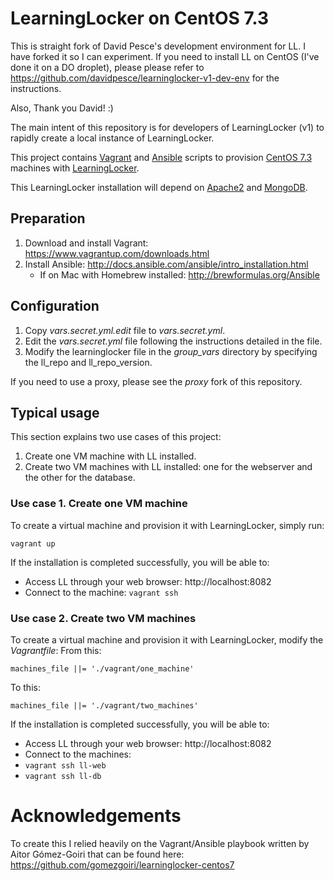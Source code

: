# LearningLocker on CentOS 7.3

This is straight fork of David Pesce's development environment for LL. I have forked it so I can experiment. If you need to install LL on CentOS (I've done it on a DO droplet), please please refer to https://github.com/davidpesce/learninglocker-v1-dev-env for the instructions. 

Also, Thank you David! :)

The main intent of this repository is for developers of LearningLocker (v1) to rapidly create a local instance of LearningLocker. 

This project contains [Vagrant](https://www.vagrantup.com/) and [Ansible](http://www.ansible.com/) scripts to provision [CentOS 7.3](https://www.centos.org/) machines with [LearningLocker](http://learninglocker.net/). 

This LearningLocker installation will depend on [Apache2](http://httpd.apache.org/) and [MongoDB](https://www.mongodb.org/).

## Preparation
1. Download and install Vagrant: https://www.vagrantup.com/downloads.html
2. Install Ansible: http://docs.ansible.com/ansible/intro_installation.html
   * If on Mac with Homebrew installed: http://brewformulas.org/Ansible

## Configuration

1. Copy _vars.secret.yml.edit_ file to  _vars.secret.yml_.
2. Edit the _vars.secret.yml_ file following the instructions detailed in the file.
3. Modify the learninglocker file in the _group\_vars_ directory by specifying the ll_repo and ll_repo_version.

If you need to use a proxy, please see the _proxy_ fork of this repository.

## Typical usage

This section explains two use cases of this project:

 1. Create one VM machine with LL installed.
 2. Create two VM machines with LL installed: one for the webserver and the other for the database.

### Use case 1. Create one VM machine

To create a virtual machine and provision it with LearningLocker, simply run:

    vagrant up

If the installation is completed successfully, you will be able to:

 * Access LL through your web browser: http://localhost:8082
 * Connect to the machine: ```vagrant ssh```

### Use case 2. Create two VM machines

To create a virtual machine and provision it with LearningLocker, modify the _Vagrantfile_:
From this:

    machines_file ||= './vagrant/one_machine'
    
To this:

    machines_file ||= './vagrant/two_machines'

If the installation is completed successfully, you will be able to:

 * Access LL through your web browser: http://localhost:8082
 * Connect to the machines:
  * ```vagrant ssh ll-web```
  * ```vagrant ssh ll-db```
    
  
# Acknowledgements
To create this I relied heavily on the Vagrant/Ansible playbook written by Aitor Gómez-Goiri that can be found here: https://github.com/gomezgoiri/learninglocker-centos7 
